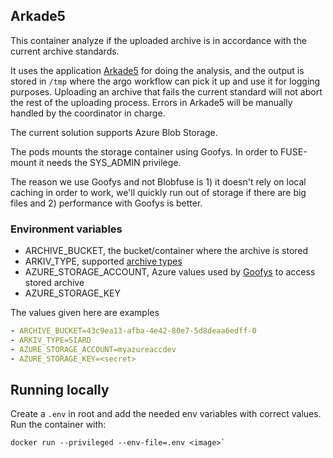 ## Arkade5

This container analyze if the uploaded archive is in accordance with the current archive standards.

It uses the application [Arkade5](https://arkade.arkivverket.no/) for doing the analysis, and the output is stored in
`/tmp` where the argo workflow can pick it up and use it for logging purposes.
Uploading an archive that fails the current standard will not abort the rest of the uploading process.
Errors in Arkade5 will be manually handled by the coordinator in charge.

The current solution supports Azure Blob Storage.

The pods mounts the storage container using Goofys. In order to FUSE-mount it needs the SYS_ADMIN privilege.

The reason we use Goofys and not Blobfuse is 1) it doesn't rely on local caching in order to work,
we'll quickly run out of storage if there are big files and 2) performance with Goofys is better.

### Environment variables

* ARCHIVE_BUCKET, the bucket/container where the archive is stored
* ARKIV_TYPE, supported [archive types](http://docs.arkade.arkivverket.no/no/latest/Brukerveiledning.html#innlasting)
* AZURE_STORAGE_ACCOUNT, Azure values used by [Goofys](https://github.com/kahing/goofys/blob/master/README-azure.md) to access stored archive
* AZURE_STORAGE_KEY

The values given here are examples
```yaml
- ARCHIVE_BUCKET=43c9ea13-afba-4e42-80e7-5d8deaa6edff-0
- ARKIV_TYPE=SIARD
- AZURE_STORAGE_ACCOUNT=myazureaccdev
- AZURE_STORAGE_KEY=<secret>
```

## Running locally
Create a `.env` in root and add the needed env variables with correct values.
Run the container with:

```shell
docker run --privileged --env-file=.env <image>`
```

